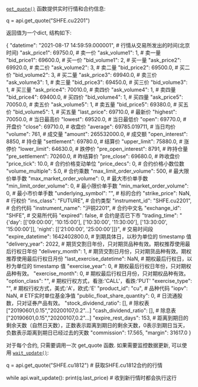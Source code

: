 [`get_quote()`](https://doc.shinnytech.com/tqsdk/latest/reference/tqsdk.api.html#tqsdk.TqApi.get_quote "tqsdk.TqApi.get_quote") 函数提供实时行情和合约信息:

q = api.get_quote("SHFE.cu2201")

返回值为一个dict, 结构如下:

{
    "datetime": "2021-08-17 14:59:59.000001",  # 行情从交易所发出的时间(北京时间)
    "ask_price1": 69750.0,  # 卖一价
    "ask_volume1": 1,  # 卖一量
    "bid_price1": 69600.0,  # 买一价
    "bid_volume1": 2,  # 买一量
    "ask_price2": 69920.0,  # 卖二价
    "ask_volume2": 3,  # 卖二量
    "bid_price2": 69500.0,  # 买二价
    "bid_volume2": 3,  # 买二量
    "ask_price3": 69940.0,  # 卖三价
    "ask_volume3": 1,  # 卖三量
    "bid_price3": 69450.0,  # 买三价
    "bid_volume3": 1,  # 买三量
    "ask_price4": 70010.0,  # 卖四价
    "ask_volume4": 1,  # 卖四量
    "bid_price4": 69400.0,  # 买四价
    "bid_volume4": 1,  # 买四量
    "ask_price5": 70050.0,  # 卖五价
    "ask_volume5": 1,  # 卖五量
    "bid_price5": 69380.0,  # 买五价
    "bid_volume5": 1,  # 买五量
    "last_price": 69710.0,  # 最新价
    "highest": 70050.0,  # 当日最高价
    "lowest": 69520.0,  # 当日最低价
    "open": 69770.0,  # 开盘价
    "close": 69710.0,  # 收盘价
    "average": 69785.019711,  # 当日均价
    "volume": 761,  # 成交量
    "amount": 265532000.0,  # 成交额
    "open_interest": 8850,  # 持仓量
    "settlement": 69780.0,  # 结算价
    "upper_limit": 75880.0,  # 涨停价
    "lower_limit": 64630.0,  # 跌停价
    "pre_open_interest": 8791,  # 昨持仓量
    "pre_settlement": 70260.0,  # 昨结算价
    "pre_close": 69680.0,  # 昨收盘价
    "price_tick": 10.0,  # 合约价格变动单位
    "price_decs": 0,  # 合约价格小数位数
    "volume_multiple": 5.0,  # 合约乘数
    "max_limit_order_volume": 500,  # 最大限价单手数
    "max_market_order_volume": 0,  # 最大市价单手数
    "min_limit_order_volume": 0,  # 最小限价单手数
    "min_market_order_volume": 0,  # 最小市价单手数
    "underlying_symbol": "",  # 标的合约
    "strike_price": NaN,  # 行权价
    "ins_class": "FUTURE",  # 合约类型
    "instrument_id": "SHFE.cu2201",  # 合约代码
    "instrument_name": "沪铜2201",  # 合约中文名
    "exchange_id": "SHFE",  # 交易所代码
    "expired": false,  # 合约是否已下市
    "trading_time": "{'day': [['09:00:00', '10:15:00'], ['10:30:00', '11:30:00'], ['13:30:00', '15:00:00']], 'night': [['21:00:00', '25:00:00']]}",  # 交易时间段
    "expire_datetime": 1642402800.0,  # 到期具体日，以秒为单位的 timestamp 值
    "delivery_year": 2022,  # 期货交割日年份，只对期货品种有效。期权推荐使用最后行权日年份
    "delivery_month": 1,  # 期货交割日月份，只对期货品种有效。期权推荐使用最后行权日月份
    "last_exercise_datetime": NaN,  # 期权最后行权日，以秒为单位的 timestamp 值
    "exercise_year": 0,  # 期权最后行权日年份，只对期权品种有效。
    "exercise_month": 0,  # 期权最后行权日月份，只对期权品种有效。
    "option_class": "",  # 期权行权方式，看涨:'CALL'，看跌:'PUT'
    "exercise_type": "",  # 期权行权方式，美式:'A'，欧式:'E'
    "product_id": "cu",  # 品种代码
    "iopv": NaN,  # ETF实时单位基金净值
    "public_float_share_quantity": 0,  # 日流通股数，只对证券产品有效。
    "stock_dividend_ratio": [],  # 除权表 ["20190601,0.15","20200107,0.2"…]
    "cash_dividend_ratio": [],  # 除息表 ["20190601,0.15","20200107,0.2"…]
    "expire_rest_days": 153,   # 距离到期日的剩余天数（自然日天数），正数表示距离到期日的剩余天数，0表示到期日当天，负数表示距离到期日已经过去的天数
    "commission": 17.565,
    "margin": 31617.0
}

对于每个合约, 只需要调用一次 get_quote 函数. 如果需要监控数据更新, 可以使用 [`wait_update()`](https://doc.shinnytech.com/tqsdk/latest/reference/tqsdk.api.html#tqsdk.TqApi.wait_update "tqsdk.TqApi.wait_update"):

q = api.get_quote("SHFE.cu1812")  # 获取SHFE.cu1812合约的行情

while api.wait_update():
  print(q.last_price)    # 收到新行情时都会执行这行